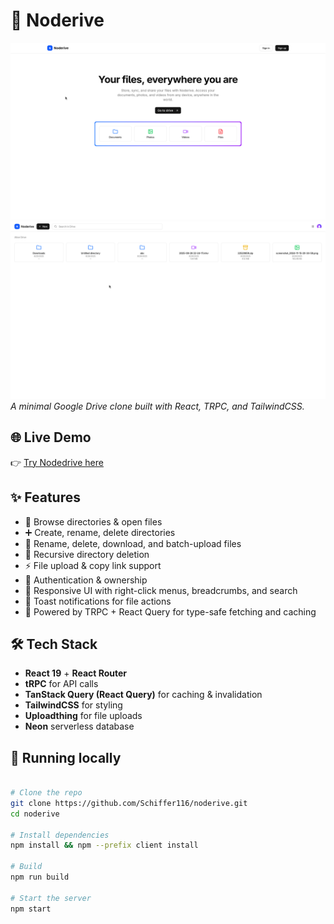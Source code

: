 # 📂 Noderive
![image for noderive landing page](landing.png "Landing page")
![image for noderive main page](directory_view.png "Directory view")
*A minimal Google Drive clone built with React, TRPC, and TailwindCSS.*

## 🌐 Live Demo
👉 [Try Nodedrive here](https://noderive.onrender.com)

## ✨ Features
- 📂 Browse directories & open files
- ➕ Create, rename, delete directories
- 📝 Rename, delete, download, and batch-upload files
- 🔄 Recursive directory deletion
- ⚡ File upload & copy link support
- 🔐 Authentication & ownership
- 🎨 Responsive UI with right-click menus, breadcrumbs, and search
- 🔔 Toast notifications for file actions
- 🚀 Powered by TRPC + React Query for type-safe fetching and caching

## 🛠️ Tech Stack
- **React 19** + **React Router**
- **tRPC** for API calls
- **TanStack Query (React Query)** for caching & invalidation
- **TailwindCSS** for styling
- **Uploadthing** for file uploads
- **Neon** serverless database

## 🚦 Running locally

```bash

# Clone the repo
git clone https://github.com/Schiffer116/noderive.git
cd noderive

# Install dependencies
npm install && npm --prefix client install

# Build
npm run build

# Start the server
npm start
